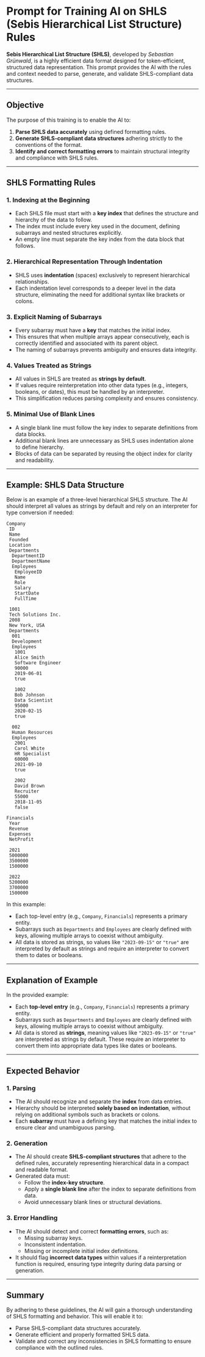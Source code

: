 # Prompt for Training AI on SHLS (Sebis Hierarchical List Structure) Rules

**Sebis Hierarchical List Structure (SHLS)**, developed by *Sebastian Grünwald*, is a highly efficient data format designed for token-efficient, structured data representation. This prompt provides the AI with the rules and context needed to parse, generate, and validate SHLS-compliant data structures.

---

## Objective

The purpose of this training is to enable the AI to:
1. **Parse SHLS data accurately** using defined formatting rules.
2. **Generate SHLS-compliant data structures** adhering strictly to the conventions of the format.
3. **Identify and correct formatting errors** to maintain structural integrity and compliance with SHLS rules.

---

## SHLS Formatting Rules

### 1. Indexing at the Beginning
- Each SHLS file must start with a **key index** that defines the structure and hierarchy of the data to follow.
- The index must include every key used in the document, defining subarrays and nested structures explicitly.
- An empty line must separate the key index from the data block that follows.

### 2. Hierarchical Representation Through Indentation
- SHLS uses **indentation** (spaces) exclusively to represent hierarchical relationships.
- Each indentation level corresponds to a deeper level in the data structure, eliminating the need for additional syntax like brackets or colons.

### 3. Explicit Naming of Subarrays
- Every subarray must have a **key** that matches the initial index.
- This ensures that when multiple arrays appear consecutively, each is correctly identified and associated with its parent object.
- The naming of subarrays prevents ambiguity and ensures data integrity.

### 4. Values Treated as Strings
- All values in SHLS are treated as **strings by default**.
- If values require reinterpretation into other data types (e.g., integers, booleans, or dates), this must be handled by an interpreter.
- This simplification reduces parsing complexity and ensures consistency.

### 5. Minimal Use of Blank Lines
- A single blank line must follow the key index to separate definitions from data blocks.
- Additional blank lines are unnecessary as SHLS uses indentation alone to define hierarchy.
- Blocks of data can be separated by reusing the object index for clarity and readability.

---

## Example: SHLS Data Structure

Below is an example of a three-level hierarchical SHLS structure. The AI should interpret all values as strings by default and rely on an interpreter for type conversion if needed:

```plaintext
Company
 ID
 Name
 Founded
 Location
 Departments
  DepartmentID
  DepartmentName
  Employees
   EmployeeID
   Name
   Role
   Salary
   StartDate
   FullTime

 1001
 Tech Solutions Inc.
 2008
 New York, USA
 Departments
  001
  Development
  Employees
   1001
   Alice Smith
   Software Engineer
   90000
   2019-06-01
   true

   1002
   Bob Johnson
   Data Scientist
   95000
   2020-02-15
   true

  002
  Human Resources
  Employees
   2001
   Carol White
   HR Specialist
   60000
   2021-09-10
   true

   2002
   David Brown
   Recruiter
   55000
   2018-11-05
   false

Financials
 Year
 Revenue
 Expenses
 NetProfit

 2021
 5000000
 3500000
 1500000

 2022
 5200000
 3700000
 1500000

```

In this example:
- Each top-level entry (e.g., `Company`, `Financials`) represents a primary entity.
- Subarrays such as `Departments` and `Employees` are clearly defined with keys, allowing multiple arrays to coexist without ambiguity.
- All data is stored as strings, so values like `"2023-09-15"` or `"true"` are interpreted by default as strings and require an interpreter to convert them to dates or booleans.

---

## Explanation of Example

In the provided example:
- Each **top-level entry** (e.g., `Company`, `Financials`) represents a primary entity.
- Subarrays such as `Departments` and `Employees` are clearly defined with keys, allowing multiple arrays to coexist without ambiguity.
- All data is stored as **strings**, meaning values like `"2023-09-15"` or `"true"` are interpreted as strings by default. These require an interpreter to convert them into appropriate data types like dates or booleans.

---

## Expected Behavior

### 1. Parsing
- The AI should recognize and separate the **index** from data entries.
- Hierarchy should be interpreted **solely based on indentation**, without relying on additional symbols such as brackets or colons.
- Each **subarray** must have a defining key that matches the initial index to ensure clear and unambiguous parsing.

### 2. Generation
- The AI should create **SHLS-compliant structures** that adhere to the defined rules, accurately representing hierarchical data in a compact and readable format.
- Generated data must:
  - Follow the **index-key structure**.
  - Apply a **single blank line** after the index to separate definitions from data.
  - Avoid unnecessary blank lines or structural deviations.

### 3. Error Handling
- The AI should detect and correct **formatting errors**, such as:
  - Missing subarray keys.
  - Inconsistent indentation.
  - Missing or incomplete initial index definitions.
- It should flag **incorrect data types** within values if a reinterpretation function is required, ensuring type integrity during data parsing or generation.

---

## Summary

By adhering to these guidelines, the AI will gain a thorough understanding of SHLS formatting and behavior. This will enable it to:
- Parse SHLS-compliant data structures accurately.
- Generate efficient and properly formatted SHLS data.
- Validate and correct any inconsistencies in SHLS formatting to ensure compliance with the outlined rules.

